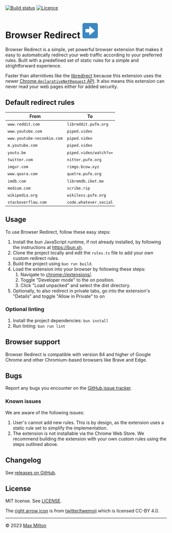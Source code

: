 [![Build status](https://img.shields.io/github/actions/workflow/status/maxmilton/browser-redirect/ci.yml?branch=master)](https://github.com/maxmilton/browser-redirect/actions)
[![Licence](https://img.shields.io/github/license/maxmilton/browser-redirect.svg)](https://github.com/maxmilton/browser-redirect/blob/master/LICENSE)

# Browser Redirect ![](./static/icon48.png)

Browser Redirect is a simple, yet powerful browser extension that makes it easy to automatically redirect your web traffic according to your preferred rules. Built with a predefined set of static rules for a simple and strightforward experience.

Faster than alternitives like the [libredirect](https://github.com/libredirect/browser_extension) because this extension uses the newer [Chrome `declarativeNetRequest` API](https://developer.chrome.com/docs/extensions/reference/declarativeNetRequest/). It also means this extension can never read your web pages either for added security.

## Default redirect rules

| From                       | To                     |
| -------------------------- | ---------------------- |
| `www.reddit.com`           | `libreddit.pufe.org`   |
| `www.youtube.com`          | `piped.video`          |
| `www.youtube-nocookie.com` | `piped.video`          |
| `m.youtube.com`            | `piped.video`          |
| `youtu.be`                 | `piped.video/watch?v=` |
| `twitter.com`              | `nitter.pufe.org`      |
| `imgur.com`                | `rimgo.bcow.xyz`       |
| `www.quora.com`            | `quetre.pufe.org`      |
| `imdb.com`                 | `libremdb.iket.me`     |
| `medium.com`               | `scribe.rip`           |
| `wikipedia.org`            | `wikiless.pufe.org`    |
| `stackoverflow.com`        | `code.whatever.social` |

<!--
Disabled/alternatives:
| `www.reddit.com`           | `teddit.net`           |
| `twitter.com`              | `nitter.net`           |
| `www.quora.com`            | `quetre.iket.me`       |
| `github.com`               | `gh.odyssey346.dev`    |
| `translate.google.com`     | `lingva.ml             |
-->

## Usage

To use Browser Redirect, follow these easy steps:

1. Install the bun JavaScript runtime, if not already installed, by following the instructions at <https://bun.sh>.
1. Clone the project locally and edit the `rules.ts` file to add your own custom redirect rules.
1. Build the project using `bun run build`.
1. Load the extension into your browser by following these steps:
   1. Navigate to <chrome://extensions/>.
   1. Toggle "Developer mode" to the on position.
   1. Click "Load unpacked" and select the dist directory.
1. Optionally, to also redirect in private tabs, go into the extension's "Details" and toggle "Allow in Private" to on

### Optional linting

1. Install the project dependencies: `bun install`
1. Run linting: `bun run lint`

## Browser support

Browser Redirect is compatible with version 84 and higher of Google Chrome and other Chromium-based browsers like Brave and Edge.

## Bugs

Report any bugs you encounter on the [GitHub issue tracker](https://github.com/maxmilton/browser-redirect/issues).

### Known issues

We are aware of the following issues:

1. User's cannot add new rules. This is by design, as the extension uses a static rule set to simplify the implementation.
1. The extension is not installable via the Chrome Web Store. We recommend building the extension with your own custom rules using the steps outlined above.

## Changelog

See [releases on GitHub](https://github.com/maxmilton/browser-redirect/releases).

## License

MIT license. See [LICENSE](https://github.com/maxmilton/browser-redirect/blob/master/LICENSE).

The [right arrow icon](https://github.com/twitter/twemoji/blob/master/assets/svg/27a1.svg) is from [twitter/twemoji](https://github.com/twitter/twemoji) which is licensed CC-BY 4.0.

---

© 2023 [Max Milton](https://maxmilton.com)
